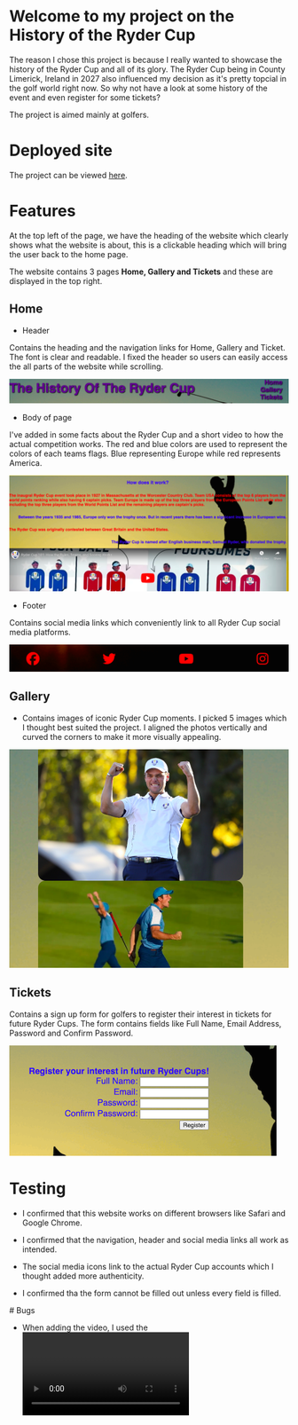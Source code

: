 # Welcome to my project on the History of the Ryder Cup

The reason I chose this project is because I really wanted to showcase the history of the Ryder Cup and all of its glory. The Ryder Cup being in County Limerick, Ireland in 2027 also influenced my decision as it's pretty topcial in the golf world right now. So why not have a look at some history of the event and even register for some tickets?

The project is aimed mainly at golfers.

# Deployed site

The project can be viewed [here](https://drennan98.github.io/History-of-the-Ryder-Cup/).

# Features

At the top left of the page, we have the heading of the website which clearly shows what the website is about, this is a clickable heading which will bring the user back to the home page.

The website contains 3 pages **Home, Gallery and Tickets** and these are displayed in the top right.

## Home

- Header

Contains the heading and the navigation links for Home, Gallery and Ticket. The font is clear and readable. I fixed the header so users can easily access the all parts of the website while scrolling.

![Nav links](images/screenshot1navlinks.png)

- Body of page

I've added in some facts about the Ryder Cup and a short video to how the actual competition works. The red and blue colors are used to represent the colors of each teams flags. Blue representing Europe while red represents America.

![Body of home page](images/screenshot2readme.png)

- Footer

Contains social media links which conveniently link to all Ryder Cup social media platforms.

![Footer](images/screenshot3footer.png)

## Gallery

- Contains images of iconic Ryder Cup moments. I picked 5 images which I thought best suited the project.
  I aligned the photos vertically and curved the corners to make it more visually appealing.

![Gallery](images/screenshot4gallery.png)

## Tickets

Contains a sign up form for golfers to register their interest in tickets for future Ryder Cups. The form contains fields like Full Name, Email Address, Password and Confirm Password.

![Tickets](images/screenshot5tickets.png)

# Testing

- I confirmed that this website works on different browsers like Safari and Google Chrome.

- I confirmed that the navigation, header and social media links all work as intended.

- The social media icons link to the actual Ryder Cup accounts which I thought added more authenticity.

- I confirmed tha the form cannot be filled out unless every field is filled.

# Bugs

- When adding the video, I used the <video> element which wasnt't supported. I contacted a tutor who advised me to use the <iframe> element which fixed the issue.
